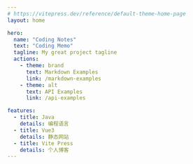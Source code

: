 ```yaml
---
# https://vitepress.dev/reference/default-theme-home-page
layout: home

hero:
  name: "Coding Notes"
  text: "Coding Memo"
  tagline: My great project tagline
  actions:
    - theme: brand
      text: Markdown Examples
      link: /markdown-examples
    - theme: alt
      text: API Examples
      link: /api-examples

features:
  - title: Java
    details: 编程语言
  - title: Vue3
    details: 静态网站
  - title: Vite Press
    details: 个人博客
---
```


